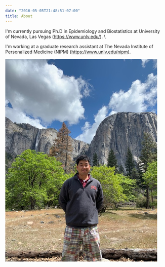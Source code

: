```yaml
---
date: "2016-05-05T21:48:51-07:00"
title: About
---
```


I'm currently pursuing Ph.D in Epidemiology and Biostatistics at University of Nevada, Las Vegas (https://www.unlv.edu/). \\

I'm working at a graduate research assistant at The Nevada Institute of Personalized Medicine (NIPM) (https://www.unlv.edu/nipm).

![My Picture](/static/logo.png)
